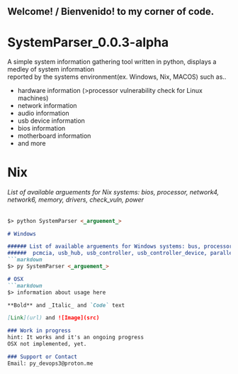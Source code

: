 ## Welcome! / Bienvenido! to my corner of code.

# SystemParser_0.0.3-alpha

A simple system information gathering tool written in python, displays a medley of system information<br>
reported by the systems environment(ex. Windows, Nix, MACOS) such as..<br>
- hardware information (>processor vulnerability check for Linux machines)
- network information
- audio information
- usb device information
- bios information
- motherboard information
- and more 

# Nix
###### List of available arguements for Nix systems: bios, processor, network4, network6, memory, drivers, check_vuln, power
```markdown
$> python SystemParser <_arguement_>

# Windows

###### List of available arguements for Windows systems: bus, processor, network, memory, drivers, sound, floppy, ide,
######  pcmcia, usb_hub, usb_controller, usb_controller_device, parallel, serial_port, serial_port_settings, graphics
```markdown
$> py SystemParser <_arguement_>

# OSX
```markdown
$> information about usage here

**Bold** and _Italic_ and `Code` text

[Link](url) and ![Image](src)

### Work in progress
hint: It works and it's an ongoing progress
OSX not implemented, yet.

### Support or Contact
Email: py_devops3@proton.me
